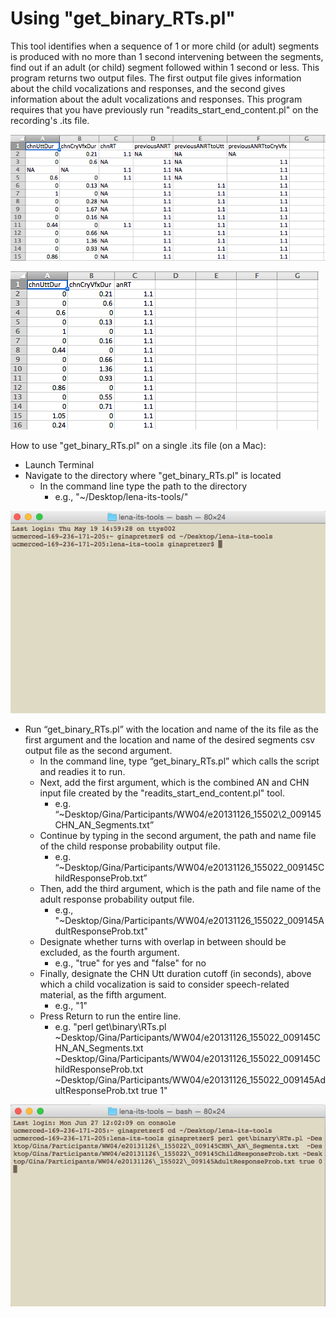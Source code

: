 #  Using "get\_binary\_RTs.pl" 

This tool identifies when a sequence of 1 or more child (or adult) segments is produced with no more than 1 second intervening between the segments, find out if an adult (or child) segment followed within 1 second or less.
This program returns two output files. The first output file gives information about the child vocalizations and responses, and the second gives information about the adult vocalizations and responses.
This program requires that you have previously run "readits\_start\_end\_content.pl" on the recording's .its file.

![alt text](https://github.com/gpretzer/DocumentationPics/blob/master/Binary_Pic1.jpg "Title")

![alt text](https://github.com/gpretzer/DocumentationPics/blob/master/Binary_Pic2.jpg "Title")

How to use "get\_binary\_RTs.pl" on a single .its file (on a Mac):

* Launch Terminal
* Navigate to the directory where "get\_binary\_RTs.pl" is located
   * In the command line type the path to the directory
     * e.g., "~/Desktop/lena-its-tools/"
     
![alt text](https://github.com/gpretzer/DocumentationPics/blob/master/Binary_Pic3.jpg "Title")

* Run “get\_binary\_RTs.pl” with the location and name of the its file as the first argument and the location and name of the desired segments csv output file as the second argument.
  * In the command line, type “get\_binary\_RTs.pl” which calls the script and readies it to run.
  * Next, add the first argument, which is the combined AN and CHN input file created by the "readits\_start\_end\_content.pl" tool.
    * e.g. “~Desktop/Gina/Participants/WW04/e20131126\_15502\2_009145CHN\_AN\_Segments.txt”
  * Continue by typing in the second argument, the path and name file of the child response probability output file.
    * e.g. “~Desktop/Gina/Participants/WW04/e20131126\_155022\_009145ChildResponseProb.txt”
  * Then, add the third argument, which is the path and file name of the adult response probability output file.
    * e.g., "~Desktop/Gina/Participants/WW04/e20131126\_155022\_009145AdultResponseProb.txt"
  * Designate whether turns with overlap in between should be excluded, as the fourth argument.
  	* e.g., "true" for yes and "false" for no
  * Finally, designate the CHN Utt duration cutoff (in seconds), above which a child vocalization is said to consider speech-related material, as the fifth argument.
  	* e.g., "1" 
  * Press Return to run the entire line.
    * e.g. "perl get\binary\RTs.pl ~Desktop/Gina/Participants/WW04/e20131126\_155022\_009145CHN\_AN\_Segments.txt  ~Desktop/Gina/Participants/WW04/e20131126\_155022\_009145ChildResponseProb.txt ~Desktop/Gina/Participants/WW04/e20131126\_155022\_009145AdultResponseProb.txt true 1"
    
![alt text](https://github.com/gpretzer/DocumentationPics/blob/master/Binary_Pic4.jpg "Title")

